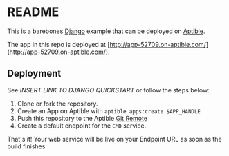 # README

This is a barebones [Django](https://www.djangoproject.com/) example that can be deployed on [Aptible](https://aptible.com).

The app in this repo is deployed at [http://app-52709.on-aptible.com/](http://app-52709.on-aptible.com/).

## Deployment

See *INSERT LINK TO DJANGO QUICKSTART* or follow the steps below:

1. Clone or fork the repository.
2. Create an App on Aptible with `aptible apps:create $APP_HANDLE` 
3. Push this repository to the Aptible [Git Remote](https://deploy-docs.aptible.com/docs/git-remote)
4. Create a default endpoint for the `CMD` service.

That's it! Your web service will be live on your Endpoint URL as soon as the build finishes.
